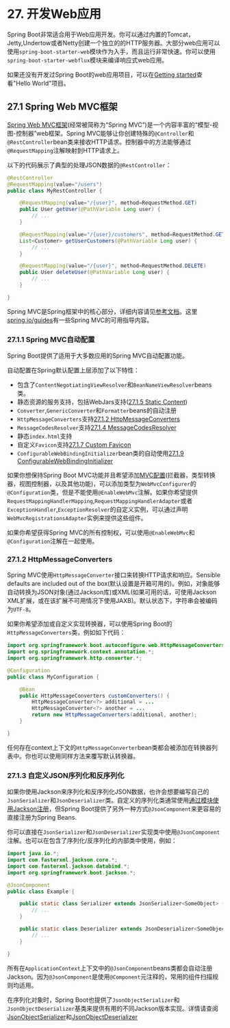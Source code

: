 # 27. 开发Web应用

Spring Boot非常适合用于Web应用开发。你可以通过内置的Tomcat，Jetty,Undertow或者Netty创建一个独立的的HTTP服务器。大部分web应用可以使用`spring-boot-starter-web`模块作为入手，而且运行非常快速。你可以使用`spring-boot-starter-webflux`模块来编译响应式web应用。

如果还没有开发过Spring Boot的web应用项目，可以在[Getting started]()查看"Hello World"项目。

## 27.1 Spring Web MVC框架

[Spring Web MVC框架](https://docs.spring.io/spring/docs/5.0.4.RELEASE/spring-framework-reference/web.html#mvc)(经常被简称为“Spring MVC”)是一个内容丰富的“模型-视图-控制器”web框架。Spring MVC能够让你创建特殊的`@Controller`和`@RestController`bean类来接收HTTP请求。控制器中的方法能够通过`@RequestMapping`注解映射到HTTP请求上。

以下的代码展示了典型的处理JSON数据的`@RestController`：

```java
@RestController
@RequestMapping(value="/users")
public class MyRestController {

	@RequestMapping(value="/{user}", method=RequestMethod.GET)
	public User getUser(@PathVariable Long user) {
		// ...
	}

	@RequestMapping(value="/{user}/customers", method=RequestMethod.GET)
	List<Customer> getUserCustomers(@PathVariable Long user) {
		// ...
	}

	@RequestMapping(value="/{user}", method=RequestMethod.DELETE)
	public User deleteUser(@PathVariable Long user) {
		// ...
	}

}
```
Spring MVC是Spring框架中的核心部分，详细内容请见[参考文档](https://docs.spring.io/spring/docs/5.0.4.RELEASE/spring-framework-reference/web.html#mvc)。这里[spring.io/guides](https://docs.spring.io/spring/docs/5.0.4.RELEASE/spring-framework-reference/web.html#mvc)有一些Spring MVC的可用指导内容。

### 27.1.1 Spring MVC自动配置

Spring Boot提供了适用于大多数应用的Spring MVC自动配置功能。

自动配置在Spring默认配置上层添加了以下特性：

- 包含了`ContentNegotiatingViewResolver`和`BeanNameViewResolver`beans类。
- 静态资源的服务支持，包括WebJars支持([27.1.5 Static Content]())
- `Converter`,`GenericConverter`和`Formatter`beans的自动注册
- `HttpMessageConverters`支持[27.1.2 HttpMessageConverters]()
- `MessageCodesResolver`支持[27.1.4 MessageCodesResolver]()
- 静态`index.html`支持
- 自定义`Favicon`支持[27.1.7 Custom Favicon]()
- `ConfigurableWebBindingInitializer`bean类的自动使用[27.1.9 ConfigurableWebBindingInitializer]()

如果你想保持Spring Boot MVC功能并且希望添加[MVC配置](https://docs.spring.io/spring/docs/5.0.4.RELEASE/spring-framework-reference/web.html#mvc)(拦截器，类型转换器，视图控制器，以及其他功能)，可以添加类型为`WebMvcConfigurer`的`@Configuration`类，但是不能使用`@EnableWebMvc`注解。如果你希望提供`RequestMappingHandlerMapping`,`RequestMappingHandlerAdapter`或者`ExceptionHandler`,`ExceptionResolver`的自定义实例，可以通过声明`WebMvcRegistrationsAdapter`实例来提供这些组件。

如果你希望获得Spring MVC的所有控制权，可以使用`@EnableWebMvc`和`@Configuration`注解在一起使用。

### 27.1.2 HttpMessageConverters

Spring MVC使用`HttpMessageConverter`接口来转换HTTP请求和响应。Sensible defaults are included out of the box(默认设置是开箱可用的)。例如，对象能够自动转换为JSON对象(通过Jackson库)或XML(如果可用的话，可使用Jackson XML扩展，或在该扩展不可用情况下使用JAXB)。默认状态下，字符串会被编码为`UTF-8`。

如果你希望添加或自定义实现转换器，可以使用Spring Boot的`HttpMessageConverters`类，例如如下代码：

```java
import org.springframework.boot.autoconfigure.web.HttpMessageConverters;
import org.springframework.context.annotation.*;
import org.springframework.http.converter.*;

@Configuration
public class MyConfiguration {

	@Bean
	public HttpMessageConverters customConverters() {
		HttpMessageConverter<?> additional = ...
		HttpMessageConverter<?> another = ...
		return new HttpMessageConverters(additional, another);
	}

}
```

任何存在context上下文的`HttpMessageConverter`bean类都会被添加在转换器列表中。你也可以使用同样方法来覆写默认转换器。

### 27.1.3 自定义JSON序列化和反序列化

如果你使用Jackson来序列化和反序列化JSON数据，也许会想要编写自己的`JsonSerializer`和`JsonDeserializer`类。自定义的序列化类通常使用[通过模块使用Jackson注册](http://wiki.fasterxml.com/JacksonHowToCustomDeserializers)，但Spring Boot提供了另外一种方式`@JsonComponent`来更容易的直接注册为Spring Beans.

你可以直接在`JsonSerializer`和`JsonDeserializer`实现类中使用`@JsonComponent`注解。也可以在包含了序列化/反序列化的内部类中使用，例如：

```java
import java.io.*;
import com.fasterxml.jackson.core.*;
import com.fasterxml.jackson.databind.*;
import org.springframework.boot.jackson.*;

@JsonComponent
public class Example {

	public static class Serializer extends JsonSerializer<SomeObject> {
		// ...
	}

	public static class Deserializer extends JsonDeserializer<SomeObject> {
		// ...
	}

}
```

所有在`ApplicationContext`上下文中的`@JsonComponent`beans类都会自动注册Jackson。因为`@JsonComponent`是使用`@Component`元注释的，常用的组件扫描规则均适用。

在序列化对象时，Spring Boot也提供了`JsonObjectSerializer`和`JsonObjectDeserializer`基类来提供有用的不同Jackson版本实现。详情请查阅[JsonObjectSerializer](https://docs.spring.io/spring-boot/docs/2.0.0.RELEASE/api/org/springframework/boot/jackson/JsonObjectSerializer.html)和[JsonObjectDeserializer](https://docs.spring.io/spring-boot/docs/2.0.0.RELEASE/api/org/springframework/boot/jackson/JsonObjectDeserializer.html)





























































